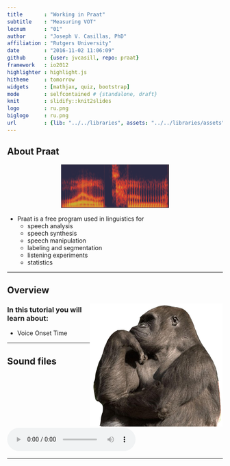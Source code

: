 ```yaml
---
title       : "Working in Praat"
subtitle    : "Measuring VOT"
lecnum      : "01"
author      : "Joseph V. Casillas, PhD"
affiliation : "Rutgers University"
date        : "2016-11-02 11:06:09"
github      : {user: jvcasill, repo: praat}
framework   : io2012
highlighter : highlight.js  
hitheme     : tomorrow  
widgets     : [mathjax, quiz, bootstrap]
mode        : selfcontained # {standalone, draft}
knit        : slidify::knit2slides
logo        : ru.png
biglogo     : ru.png
url         : {lib: "../../libraries", assets: "../../libraries/assets"}
---
```



## About Praat

<div align="center">
  <img width='50%' src="../../libraries/assets/img/praat.png">
</div>

<p></p>

- Praat is a free program used in linguistics for
  - speech analysis
  - speech synthesis
  - speech manipulation
  - labeling and segmentation
  - listening experiments
  - statistics

---

## Overview

<div style="float:right">
  <img src="../../libraries/assets/img/pensar2.jpg">
</div>

### In this tutorial you will learn about:

- Voice Onset Time

---

## Sound files

<audio controls>
  <source src="../../libraries/assets/wavs/paper.ogg" type="audio/ogg">
  <source src="../../libraries/assets/wavs/paper.wav" type="audio/mpeg">
Your browser does not support the audio element.
</audio>

---
